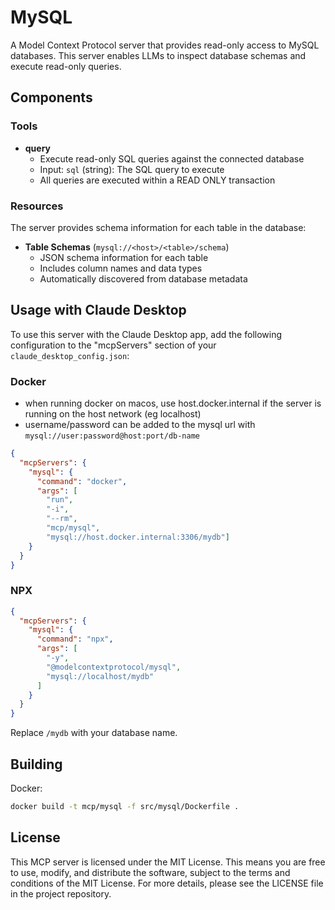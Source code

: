 # MySQL

A Model Context Protocol server that provides read-only access to MySQL databases. This server enables LLMs to inspect database schemas and execute read-only queries.

## Components

### Tools

- **query**
  - Execute read-only SQL queries against the connected database
  - Input: `sql` (string): The SQL query to execute
  - All queries are executed within a READ ONLY transaction

### Resources

The server provides schema information for each table in the database:

- **Table Schemas** (`mysql://<host>/<table>/schema`)
  - JSON schema information for each table
  - Includes column names and data types
  - Automatically discovered from database metadata

## Usage with Claude Desktop

To use this server with the Claude Desktop app, add the following configuration to the "mcpServers" section of your `claude_desktop_config.json`:

### Docker

* when running docker on macos, use host.docker.internal if the server is running on the host network (eg localhost)
* username/password can be added to the mysql url with `mysql://user:password@host:port/db-name`

```json
{
  "mcpServers": {
    "mysql": {
      "command": "docker",
      "args": [
        "run", 
        "-i", 
        "--rm", 
        "mcp/mysql", 
        "mysql://host.docker.internal:3306/mydb"]
    }
  }
}
```

### NPX

```json
{
  "mcpServers": {
    "mysql": {
      "command": "npx",
      "args": [
        "-y",
        "@modelcontextprotocol/mysql",
        "mysql://localhost/mydb"
      ]
    }
  }
}
```

Replace `/mydb` with your database name.

## Building

Docker:

```sh
docker build -t mcp/mysql -f src/mysql/Dockerfile . 
```

## License

This MCP server is licensed under the MIT License. This means you are free to use, modify, and distribute the software, subject to the terms and conditions of the MIT License. For more details, please see the LICENSE file in the project repository. 